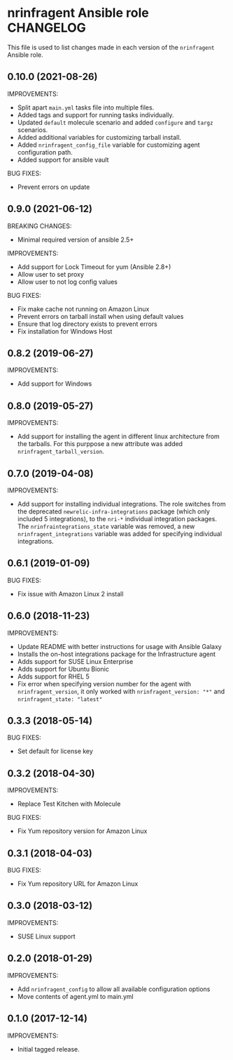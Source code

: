 # nrinfragent Ansible role CHANGELOG

This file is used to list changes made in each version of the `nrinfragent` Ansible role.

## 0.10.0 (2021-08-26)

IMPROVEMENTS:

* Split apart `main.yml` tasks file into multiple files.
* Added tags and support for running tasks individually.
* Updated `default` molecule scenario and added `configure` and `targz`
  scenarios.
* Added additional variables for customizing tarball install.
* Added `nrinfragent_config_file` variable for customizing agent configuration
  path.
* Added support for ansible vault

BUG FIXES:

* Prevent errors on update

## 0.9.0 (2021-06-12)

BREAKING CHANGES:

* Minimal required version of ansible 2.5+

IMPROVEMENTS:

* Add support for Lock Timeout for yum (Ansible 2.8+)
* Allow user to set proxy
* Allow user to not log config values

BUG FIXES:

* Fix make cache not running on Amazon Linux
* Prevent errors on tarball install when using default values
* Ensure that log directory exists to prevent errors
* Fix installation for Windows Host

## 0.8.2 (2019-06-27)

IMPROVEMENTS:

* Add support for Windows

## 0.8.0 (2019-05-27)

IMPROVEMENTS:

* Add support for installing the agent in different linux architecture from the
  tarballs. For this purppose a new attribute was added `nrinfragent_tarball_version`.

## 0.7.0 (2019-04-08)

IMPROVEMENTS:

* Add support for installing individual integrations. The role
  switches from the deprecated `newrelic-infra-integrations` package (which
  only included 5 integrations), to the `nri-*` individual integration
  packages. The `nrinfraintegrations_state` variable was removed, a new
  `nrinfragent_integrations` variable was added for specifying individual
  integrations.

## 0.6.1 (2019-01-09)

BUG FIXES:

* Fix issue with Amazon Linux 2 install

## 0.6.0 (2018-11-23)

IMPROVEMENTS:

* Update README with better instructions for usage with Ansible Galaxy
* Installs the on-host integrations package for the Infrastructure agent
* Adds support for SUSE Linux Enterprise
* Adds support for Ubuntu Bionic
* Adds support for RHEL 5
* Fix error when specifying version number for the agent with
`nrinfragent_version`, it only worked with `nrinfragent_version: "*"` and
`nrinfragent_state: "latest"`

## 0.3.3 (2018-05-14)

BUG FIXES:

* Set default for license key

## 0.3.2 (2018-04-30)

IMPROVEMENTS:

* Replace Test Kitchen with Molecule

BUG FIXES:

* Fix Yum repository version for Amazon Linux

## 0.3.1 (2018-04-03)

BUG FIXES:

* Fix Yum repository URL for Amazon Linux

## 0.3.0 (2018-03-12)

IMPROVEMENTS:

* SUSE Linux support

## 0.2.0 (2018-01-29)

IMPROVEMENTS:

* Add `nrinfragent_config` to allow all available configuration options
* Move contents of agent.yml to main.yml

## 0.1.0 (2017-12-14)

IMPROVEMENTS:

* Initial tagged release.
